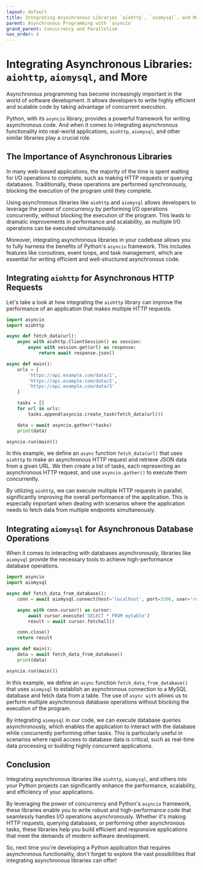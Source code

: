 ```yaml
---
layout: default
title: Integrating Asynchronous Libraries `aiohttp`, `aiomysql`, and More
parent: Asynchronous Programming with `asyncio`
grand_parent: Concurrency and Parallelism
nav_order: 4
---
```

# Integrating Asynchronous Libraries: `aiohttp`, `aiomysql`, and More

Asynchronous programming has become increasingly important in the world of software development. It allows developers to write highly efficient and scalable code by taking advantage of concurrent execution.

Python, with its `asyncio` library, provides a powerful framework for writing asynchronous code. And when it comes to integrating asynchronous functionality into real-world applications, `aiohttp`, `aiomysql`, and other similar libraries play a crucial role.

## The Importance of Asynchronous Libraries

In many web-based applications, the majority of the time is spent waiting for I/O operations to complete, such as making HTTP requests or querying databases. Traditionally, these operations are performed synchronously, blocking the execution of the program until they complete.

Using asynchronous libraries like `aiohttp` and `aiomysql` allows developers to leverage the power of concurrency by performing I/O operations concurrently, without blocking the execution of the program. This leads to dramatic improvements in performance and scalability, as multiple I/O operations can be executed simultaneously.

Moreover, integrating asynchronous libraries in your codebase allows you to fully harness the benefits of Python's `asyncio` framework. This includes features like coroutines, event loops, and task management, which are essential for writing efficient and well-structured asynchronous code.

## Integrating `aiohttp` for Asynchronous HTTP Requests

Let's take a look at how integrating the `aiohttp` library can improve the performance of an application that makes multiple HTTP requests.

```python
import asyncio
import aiohttp

async def fetch_data(url):
    async with aiohttp.ClientSession() as session:
        async with session.get(url) as response:
            return await response.json()

async def main():
    urls = [
        'https://api.example.com/data/1',
        'https://api.example.com/data/2',
        'https://api.example.com/data/3'
    ]

    tasks = []
    for url in urls:
        tasks.append(asyncio.create_task(fetch_data(url)))

    data = await asyncio.gather(*tasks)
    print(data)

asyncio.run(main())
```

In this example, we define an `async` function `fetch_data(url)` that uses `aiohttp` to make an asynchronous HTTP request and retrieve JSON data from a given URL. We then create a list of tasks, each representing an asynchronous HTTP request, and use `asyncio.gather()` to execute them concurrently.

By utilizing `aiohttp`, we can execute multiple HTTP requests in parallel, significantly improving the overall performance of the application. This is especially important when dealing with scenarios where the application needs to fetch data from multiple endpoints simultaneously.

## Integrating `aiomysql` for Asynchronous Database Operations

When it comes to interacting with databases asynchronously, libraries like `aiomysql` provide the necessary tools to achieve high-performance database operations.

```python
import asyncio
import aiomysql

async def fetch_data_from_database():
    conn = await aiomysql.connect(host='localhost', port=3306, user='root', password='password', db='mydb')

    async with conn.cursor() as cursor:
        await cursor.execute('SELECT * FROM mytable')
        result = await cursor.fetchall()

    conn.close()
    return result

async def main():
    data = await fetch_data_from_database()
    print(data)

asyncio.run(main())
```

In this example, we define an `async` function `fetch_data_from_database()` that uses `aiomysql` to establish an asynchronous connection to a MySQL database and fetch data from a table. The use of `async with` allows us to perform multiple asynchronous database operations without blocking the execution of the program.

By integrating `aiomysql` in our code, we can execute database queries asynchronously, which enables the application to interact with the database while concurrently performing other tasks. This is particularly useful in scenarios where rapid access to database data is critical, such as real-time data processing or building highly concurrent applications.

## Conclusion

Integrating asynchronous libraries like `aiohttp`, `aiomysql`, and others into your Python projects can significantly enhance the performance, scalability, and efficiency of your applications.

By leveraging the power of concurrency and Python's `asyncio` framework, these libraries enable you to write robust and high-performance code that seamlessly handles I/O operations asynchronously. Whether it's making HTTP requests, querying databases, or performing other asynchronous tasks, these libraries help you build efficient and responsive applications that meet the demands of modern software development.

So, next time you're developing a Python application that requires asynchronous functionality, don't forget to explore the vast possibilities that integrating asynchronous libraries can offer!